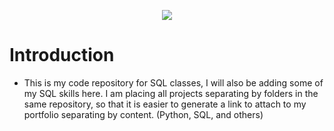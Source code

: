 <p align="center">
  <img src="https://github.com/calebe-takehisa/sql_classes/blob/master/images/sql_img.png?raw=true">
</p>


# Introduction
* This is my code repository for SQL classes, I will also be adding some of my SQL skills here. I am placing all projects separating by folders in the same repository, so that it is easier to generate a link to attach to my portfolio separating by content. (Python, SQL, and others)
